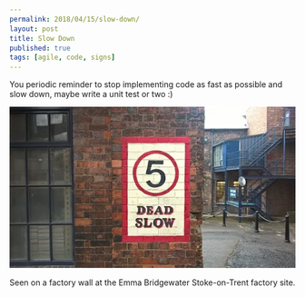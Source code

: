 ```yaml
---
permalink: 2018/04/15/slow-down/
layout: post
title: Slow Down
published: true
tags: [agile, code, signs]
---
```


You periodic reminder to stop implementing code as fast as possible and slow down, maybe
write a unit test or two :)

![slow down](/img/posts/slow-down/slow-down.webp)

Seen on a factory wall at the Emma Bridgewater Stoke-on-Trent factory site.
